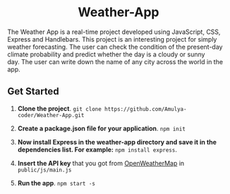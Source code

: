 <div align="center">
  <h1>Weather-App</h1>
</div>

The Weather App is a real-time project developed using JavaScript, CSS, Express and Handlebars. This project is an interesting project for simply weather forecasting. The user can check the condition of the present-day climate probability and predict whether the day is a cloudy or sunny day. The user can write down the name of any city across the world in the app.  

## Get Started

1. **Clone the project**. `git clone https://github.com/Amulya-coder/Weather-App.git`

2. **Create a package.json file for your application**. `npm init`

3. **Now install Express in the weather-app directory and save it in the dependencies list. For example:**
    `npm install express`.
    
4. **Insert the API key** that you got from [OpenWeatherMap](http://openweathermap.org) in `public/js/main.js`

5. **Run the app**. `npm start -s` 
